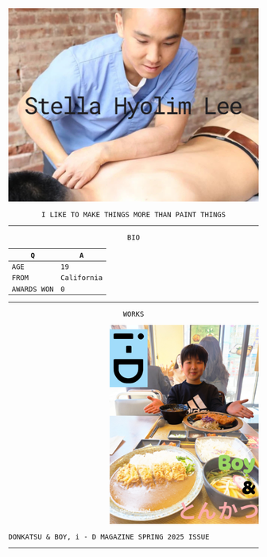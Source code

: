 
<img src = "Port/Stella Hyolim Lee.png" width = 1100>

<p align="center">
<samp>I LIKE TO MAKE THINGS MORE THAN PAINT THINGS</samp>
</p>

____
<p align="center">
<samp>BIO</samp>
</p>

<samp>Q</samp> | <samp>A</samp>
-|-
<samp>AGE</samp> | <samp>19</samp>
<samp>FROM</samp> | <samp>California</samp>
<samp>AWARDS WON</samp> | <samp>0</samp>

____
<p align="center">
<samp>WORKS</samp>
</p>

<p align="right">
<img src = "Port/i - D.jpg" width = 300>

<samp>DONKATSU & BOY, i - D MAGAZINE SPRING 2025 ISSUE</samp>
</p>


____
